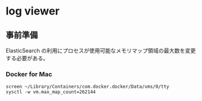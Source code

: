 # log viewer

## 事前準備
ElasticSearch の利用にプロセスが使用可能なメモリマップ領域の最大数を変更する必要がある。

### Docker for Mac
```
screen ~/Library/Containers/com.docker.docker/Data/vms/0/tty
sysctl -w vm.max_map_count=262144
```
